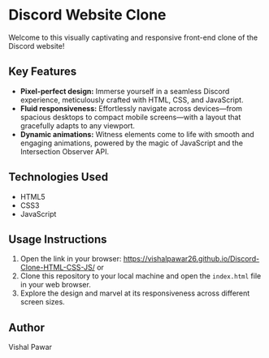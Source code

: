 # Discord Website Clone

Welcome to this visually captivating and responsive front-end clone of the Discord website! 

## Key Features

- **Pixel-perfect design:** Immerse yourself in a seamless Discord experience, meticulously crafted with HTML, CSS, and JavaScript.
- **Fluid responsiveness:** Effortlessly navigate across devices—from spacious desktops to compact mobile screens—with a layout that gracefully adapts to any viewport.
- **Dynamic animations:** Witness elements come to life with smooth and engaging animations, powered by the magic of JavaScript and the Intersection Observer API.

## Technologies Used

- HTML5
- CSS3
- JavaScript

## Usage Instructions

1. Open the link in your browser: https://vishalpawar26.github.io/Discord-Clone-HTML-CSS-JS/ or
2. Clone this repository to your local machine and open the `index.html` file in your web browser.
3. Explore the design and marvel at its responsiveness across different screen sizes.

## Author

Vishal Pawar

 
